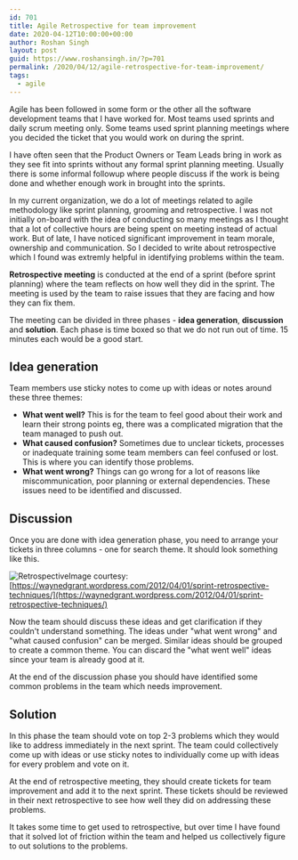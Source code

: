 ```yaml
---
id: 701
title: Agile Retrospective for team improvement
date: 2020-04-12T10:00:00+00:00
author: Roshan Singh
layout: post
guid: https://www.roshansingh.in/?p=701
permalink: /2020/04/12/agile-retrospective-for-team-improvement/
tags:
  - agile
---
```



Agile has been followed in some form or the other all the software development teams that I have worked for. Most teams used sprints and daily scrum meeting only. Some teams used sprint planning meetings where you decided the ticket that you would work on during the sprint. 

I have often seen that the Product Owners or Team Leads bring in work as they see fit into sprints without any formal sprint planning meeting. Usually there is some informal followup where people discuss if the work is being done and whether enough work in brought into the sprints.

In my current organization, we do a lot of meetings related to agile methodology like sprint planning, grooming and retrospective. I was not initially on-board with the idea of conducting so many meetings as I thought that a lot of collective hours are being spent on meeting instead of actual work. But of late, I have noticed significant improvement in team morale, ownership and communication. So I decided to write about retrospective which I found was extremly helpful in identifying problems within the team.

**Retrospective meeting** is conducted at the end of a sprint (before sprint planning) where the team reflects on how well they did in the sprint. The meeting is used by the team to raise issues that they are facing and how they can fix them.

The meeting can be divided in three phases - **idea generation**, **discussion** and **solution**. Each phase is time boxed so that we do not run out of time. 15 minutes each would be a good start.

## Idea generation
Team members use sticky notes to come up with ideas or notes around these three themes:

 - **What went well?** This is for the team to feel good about their work and learn their strong points eg, there was a complicated migration that the team managed to push out. 
 - **What caused confusion?** Sometimes due to unclear tickets, processes or inadequate training some team members can feel confused or lost. This is where you can identify those problems.
 - **What went wrong?** Things can go wrong for a lot of reasons like miscommunication, poor planning or external dependencies. These issues need to be identified and discussed.

## Discussion
Once you are done with idea generation phase, you need to arrange your tickets in three columns - one for search theme. It should look something like this.

![Retrospective](https://waynedgrant.files.wordpress.com/2012/02/dsc_0019.jpg)Image courtesy: [https://waynedgrant.wordpress.com/2012/04/01/sprint-retrospective-techniques/](https://waynedgrant.wordpress.com/2012/04/01/sprint-retrospective-techniques/)

Now the team should discuss these ideas and get clarification if they couldn't understand something. The ideas under "what went wrong" and "what caused confusion" can be merged. Similar ideas should be grouped to create a common theme. You can discard the "what went well" ideas since your team is already good at it.

At the end of the discussion phase you should have identified some common problems in the team which needs improvement.

## Solution
In this phase the team should vote on top 2-3 problems which they would like to address immediately in the next sprint. The team could collectively come up with ideas or use sticky notes to individually come up with ideas for every problem and vote on it.

At the end of retrospective meeting, they should create tickets for team improvement and add it to the next sprint. These tickets should be reviewed in their next retrospective to see how well they did on addressing these problems.

It takes some time to get used to retrospective, but over time I have found that it solved lot of friction within the team and helped us collectively figure to out solutions to the problems.
